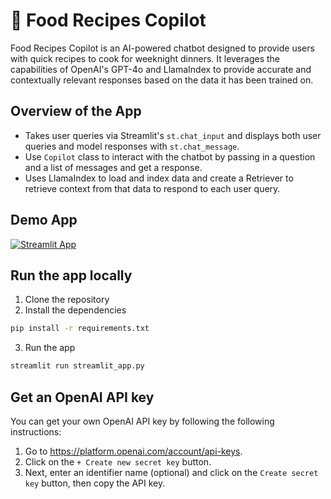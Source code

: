 # 🍔 Food Recipes Copilot

Food Recipes Copilot is an AI-powered chatbot designed to provide users with quick recipes to cook for weeknight dinners. It leverages the capabilities of OpenAI's GPT-4o and LlamaIndex to provide accurate and contextually relevant responses based on the data it has been trained on.

## Overview of the App

- Takes user queries via Streamlit's `st.chat_input` and displays both user queries and model responses with `st.chat_message`.
- Use `Copilot` class to interact with the chatbot by passing in a question and a list of messages and get a response.
- Uses LlamaIndex to load and index data and create a Retriever to retrieve context from that data to respond to each user query.

## Demo App

[![Streamlit App](https://static.streamlit.io/badges/streamlit_badge_black_white.svg)](https://llamaindex-chat-with-student-handbook-8tp48eikcchw2w9g9fvmsj.streamlit.app/)

## Run the app locally

1. Clone the repository
2. Install the dependencies

```bash
pip install -r requirements.txt
```

3. Run the app

```bash
streamlit run streamlit_app.py
```

## Get an OpenAI API key

You can get your own OpenAI API key by following the following instructions:
1. Go to https://platform.openai.com/account/api-keys.
2. Click on the `+ Create new secret key` button.
3. Next, enter an identifier name (optional) and click on the `Create secret key` button, then copy the API key.
